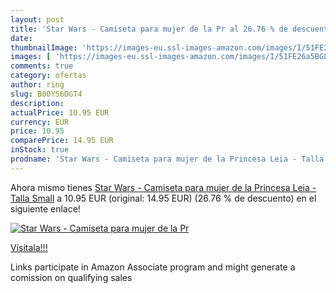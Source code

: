 ```yaml
---
layout: post
title: 'Star Wars - Camiseta para mujer de la Pr al 26.76 % de descuento'
date: 
thumbnailImage: 'https://images-eu.ssl-images-amazon.com/images/I/51FE26a5BGL._SL200_.jpg'
images: [ 'https://images-eu.ssl-images-amazon.com/images/I/51FE26a5BGL._SL200_.jpg' ]
comments: true
category: ofertas
author: ring
slug: B00YS6DGT4
description:
actualPrice: 10.95 EUR
currency: EUR
price: 10.95
comparePrice: 14.95 EUR
inStock: true
prodname: 'Star Wars - Camiseta para mujer de la Princesa Leia - Talla Small'
---
```


Ahora mismo tienes [Star Wars - Camiseta para mujer de la Princesa Leia - Talla Small](https://www.amazon.es/dp/B00YS6DGT4/?tag=tolees-21) a 10.95 EUR (original: 14.95 EUR) (26.76 %  de descuento) en el siguiente enlace!

[![Star Wars - Camiseta para mujer de la Pr](https://images-eu.ssl-images-amazon.com/images/I/51FE26a5BGL._SL200_.jpg)](https://www.amazon.es/dp/B00YS6DGT4/?tag=tolees-21)

[Visítala!!!](https://www.amazon.es/dp/B00YS6DGT4/?tag=tolees-21)

Links participate in Amazon Associate program and might generate a comission on qualifying sales
